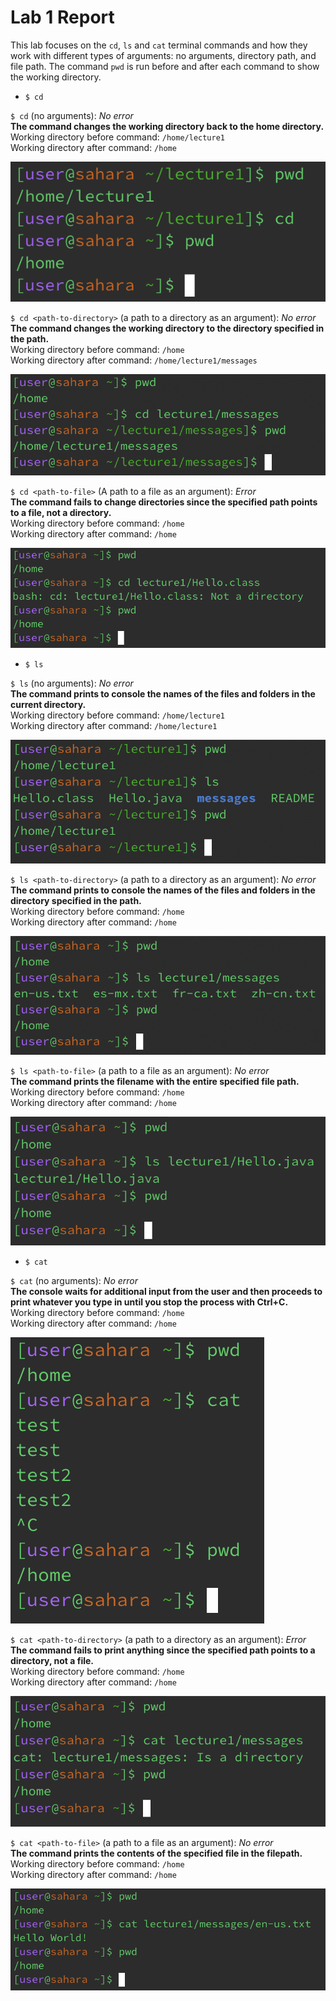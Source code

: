 # Lab 1 Report

This lab focuses on the `cd`, `ls` and `cat` terminal commands and how they work with different types of arguments: no arguments, directory path, and file path. The command `pwd` is run before and after each command to show the working directory. 

* `$ cd`

`$ cd` (no arguments): _No error_  
**The command changes the working directory back to the home directory.**  
Working directory before command: `/home/lecture1`  
Working directory after command: `/home`  

![Image](cd1.png)  

`$ cd <path-to-directory>` (a path to a directory as an argument): _No error_  
**The command changes the working directory to the directory specified in the path.**  
Working directory before command: `/home`  
Working directory after command: `/home/lecture1/messages`  

![Image](cd2.png)  

`$ cd <path-to-file>` (A path to a file as an argument): _Error_  
**The command fails to change directories since the specified path points to a file, not a directory.**  
Working directory before command: `/home`  
Working directory after command: `/home`  

![Image](cd3.png)  

* `$ ls`

`$ ls` (no arguments): _No error_  
**The command prints to console the names of the files and folders in the current directory.**  
Working directory before command: `/home/lecture1`  
Working directory after command: `/home/lecture1`  

![Image](ls1.png)  

`$ ls <path-to-directory>` (a path to a directory as an argument): _No error_  
**The command prints to console the names of the files and folders in the directory specified in the path.**  
Working directory before command: `/home`  
Working directory after command: `/home`  

![Image](ls2.png)  

`$ ls <path-to-file>` (a path to a file as an argument): _No error_  
**The command prints the filename with the entire specified file path.**  
Working directory before command: `/home`  
Working directory after command: `/home`  

![Image](ls3.png)  

* `$ cat`

`$ cat` (no arguments): _No error_  
**The console waits for additional input from the user and then proceeds to print whatever you type in until you stop the process with Ctrl+C.**  
Working directory before command: `/home`  
Working directory after command: `/home`  

![Image](cat1.png)  

`$ cat <path-to-directory>` (a path to a directory as an argument): _Error_  
**The command fails to print anything since the specified path points to a directory, not a file.**  
Working directory before command: `/home`  
Working directory after command: `/home`  

![Image](cat2.png)  

`$ cat <path-to-file>` (a path to a file as an argument): _No error_  
**The command prints the contents of the specified file in the filepath.**  
Working directory before command: `/home`  
Working directory after command: `/home`  

![Image](cat3.png)  
